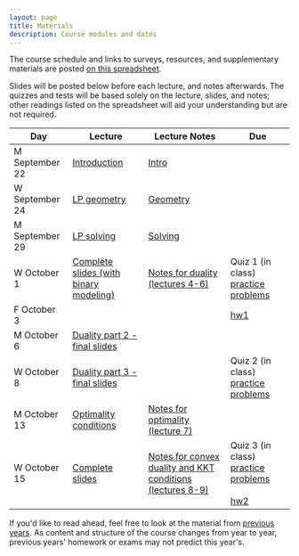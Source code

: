 ```yaml
---
layout: page
title: Materials
description: Course modules and dates
---
```


The course schedule and links to surveys, resources, and supplementary materials are posted [on this spreadsheet](https://docs.google.com/spreadsheets/d/15KZyWinDcj--XBpuG229Ani2FfWezeYhPUMIoE0aeq0/edit?usp=sharing).

Slides will be posted below before each lecture, and notes afterwards.
The quizzes and tests will be based solely on the lecture, slides, and notes;
other readings listed on the spreadsheet will aid your understanding but 
are not required.

<!-- Class sessions will be a combination of mini-lectures and small group breakout sessions where you will discuss, solve problems, and complete activities with a few of your classmates.
Since class sessions will be highly interactive, they will not be recorded.
Slides will sometimes be posted.  -->

| **Day** | **Lecture** | **Lecture Notes** | **Due** |
|---------|-------------|-------------------|---------|
| M September 22 | [Introduction](lectures/2025fall/intro.pdf) | [Intro](notes/2025fall/lec1.pdf) |  |
| W September 24 | [LP geometry](lectures/2025fall/lp.pdf) | [Geometry](notes/2025fall/lec2.pdf) |  |
| M September 29 | [LP solving](lectures/2025fall/lp.pdf) | [Solving](notes/2025fall/lec3.pdf) |  |
| W October 1 | [Complete slides (with binary modeling) ](lectures/2025fall/Lecture04_slides.pdf) | [Notes for duality (lectures 4-6)](notes/2025fall/Lectures04-06_notes.pdf) | Quiz 1 (in class) [practice problems](quiz/quiz1-practice.pdf) |
| F October 3 |  |  | [hw1](https://github.com/stanford-cme-307/web/raw/main/homework/f25/hw1.zip) |
| M October 6 | [ Duality part 2 - final slides](lectures/2025fall/Lecture05_slides.pdf) |  |  |
| W October 8 | [ Duality part 3 - final slides ](lectures/2025fall/Lecture06_slides.pdf) |  | Quiz 2 (in class) [practice problems](quiz/quiz2-practice.pdf) |
| M October 13 | [Optimality conditions](lectures/2025fall/opt.pdf) | [Notes for optimality (lecture 7)](notes/2025fall/lec7.pdf) |  |
| W October 15 | [Complete slides](lectures/2025fall/Lecture08_slides.pdf) | [Notes for convex duality and KKT conditions (lectures 8-9)](notes/2025fall/Lectures08-09_notes.pdf) | Quiz 3 (in class) [practice problems](quiz/quiz3-practice.pdf) <br><br> [hw2](https://github.com/stanford-cme-307/web/raw/main/homework/f25/hw2.zip) |

If you'd like to read ahead, feel free to look at the material from [previous years](old.md). As content and structure of the course changes from year to year, previous years' homework or exams may not predict this year's.